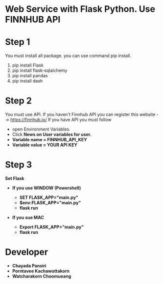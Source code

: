 # Web Service with Flask Python. Use FINNHUB API

# Step 1
You must install all package. you can use command pip install.
  1) pip install Flask
  2) pip install flask-sqlalchemy
  3) pip install pandas
  4) pip install dash

# Step 2
You must use API. If you haven't Finnhub API you can register this website --> https://finnhub.io/
If you have API you must follow 
  - open Environment Variables.
  - Click <b>News<b> on User variables for user.
  - Variable name = FINNHUB_API_KEY
  - Variable value = YOUR API KEY

# Step 3
Set Flask
  - If you use WINDOW (Powershell)
      - SET FLASK_APP="main.py"
      - $env:FLASK_APP="main.py"
      - flask run
   
   - If you sue MAC
      - Export FLASK_APP="main.py"
      - flask run


# Developer
- Chayada Pansiri
- Porntavee Kachawuttakorn
- Watcharakorn Choomueang
